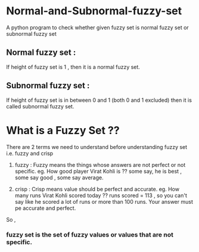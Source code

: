 # Normal-and-Subnormal-fuzzy-set
A python program to check whether given fuzzy set is normal fuzzy set or subnormal fuzzy set

## Normal fuzzy set : 

If height of fuzzy set is 1 , then it is a normal fuzzy set.

## Subnormal fuzzy set : 

If height of fuzzy set is in between 0 and 1 (both 0 and 1 excluded) then it is called subnormal fuzzy set.

# What is a Fuzzy Set ??

There are 2 terms we need to understand before understanding fuzzy set i.e. fuzzy and crisp

1. fuzzy : Fuzzy means the things whose answers are not perfect or not specific.
  eg. How good player Virat Kohli is ?? 
  some say, he is best , some say good , some say average. 
 
2. crisp : Crisp means value should be perfect and accurate.
  eg. How many runs Virat Kohli scored today ??
  runs scored = 113 , so you can't say like he scored a lot of runs or more than 100 runs. Your answer must pe accurate and perfect.

So , 

### fuzzy set is the set of fuzzy values or values that are not specific.
